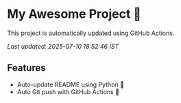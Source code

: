 # My Awesome Project 🚀

This project is automatically updated using GitHub Actions.

_Last updated: 2025-07-10 18:52:46 IST_

## Features
- Auto-update README using Python 🐍
- Auto Git push with GitHub Actions 🤖
